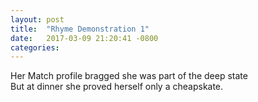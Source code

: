 ```yaml
---
layout: post
title:  "Rhyme Demonstration 1"
date:   2017-03-09 21:20:41 -0800
categories: 
---
```


Her Match profile bragged she was part of the deep state   
But at dinner she proved herself only a cheapskate.
